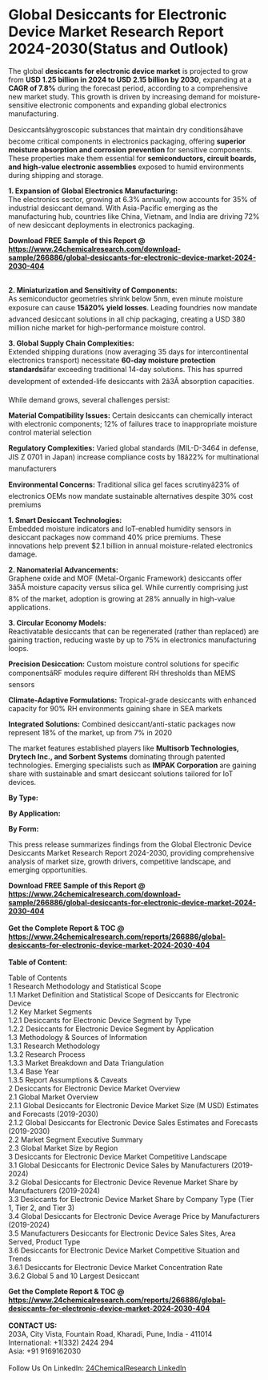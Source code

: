 <h1>Global Desiccants for Electronic Device Market Research Report 2024-2030(Status and Outlook)</h1><p>The global <strong>desiccants for electronic device market</strong> is projected to grow from <strong>USD 1.25 billion in 2024 to USD 2.15 billion by 2030</strong>, expanding at a <strong>CAGR of 7.8%</strong> during the forecast period, according to a comprehensive new market study. This growth is driven by increasing demand for moisture-sensitive electronic components and expanding global electronics manufacturing.</p><p>Desiccantsâhygroscopic substances that maintain dry conditionsâhave become critical components in electronics packaging, offering <strong>superior moisture absorption and corrosion prevention</strong> for sensitive components. These properties make them essential for <strong>semiconductors, circuit boards, and high-value electronic assemblies</strong> exposed to humid environments during shipping and storage.</p><p><strong>1. Expansion of Global Electronics Manufacturing:</strong><br>
The electronics sector, growing at 6.3% annually, now accounts for 35% of industrial desiccant demand. With Asia-Pacific emerging as the manufacturing hub, countries like China, Vietnam, and India are driving 72% of new desiccant deployments in electronics packaging.</p><div><b>Download FREE Sample of this Report @ 
            <a href="https://www.24chemicalresearch.com/download-sample/266886/global-desiccants-for-electronic-device-market-2024-2030-404">
            https://www.24chemicalresearch.com/download-sample/266886/global-desiccants-for-electronic-device-market-2024-2030-404</a></b></div><br><p><strong>2. Miniaturization and Sensitivity of Components:</strong><br>
As semiconductor geometries shrink below 5nm, even minute moisture exposure can cause <strong>15â20% yield losses</strong>. Leading foundries now mandate advanced desiccant solutions in all chip packaging, creating a USD 380 million niche market for high-performance moisture control.</p><p><strong>3. Global Supply Chain Complexities:</strong><br>
Extended shipping durations (now averaging 35 days for intercontinental electronics transport) necessitate <strong>60-day moisture protection standards</strong>âfar exceeding traditional 14-day solutions. This has spurred development of extended-life desiccants with 2â3Ã absorption capacities.</p><p>While demand grows, several challenges persist:</p><p><strong>Material Compatibility Issues:</strong> Certain desiccants can chemically interact with electronic components; 12% of failures trace to inappropriate moisture control material selection</p><p><strong>Regulatory Complexities:</strong> Varied global standards (MIL-D-3464 in defense, JIS Z 0701 in Japan) increase compliance costs by 18â22% for multinational manufacturers</p><p><strong>Environmental Concerns:</strong> Traditional silica gel faces scrutinyâ23% of electronics OEMs now mandate sustainable alternatives despite 30% cost premiums</p><p><strong>1. Smart Desiccant Technologies:</strong><br>
Embedded moisture indicators and IoT-enabled humidity sensors in desiccant packages now command 40% price premiums. These innovations help prevent $2.1 billion in annual moisture-related electronics damage.</p><p><strong>2. Nanomaterial Advancements:</strong><br>
Graphene oxide and MOF (Metal-Organic Framework) desiccants offer 3â5Ã moisture capacity versus silica gel. While currently comprising just 8% of the market, adoption is growing at 28% annually in high-value applications.</p><p><strong>3. Circular Economy Models:</strong><br>
Reactivatable desiccants that can be regenerated (rather than replaced) are gaining traction, reducing waste by up to 75% in electronics manufacturing loops.</p><p><strong>Precision Desiccation:</strong> Custom moisture control solutions for specific componentsâRF modules require different RH thresholds than MEMS sensors</p><p><strong>Climate-Adaptive Formulations:</strong> Tropical-grade desiccants with enhanced capacity for 90% RH environments gaining share in SEA markets</p><p><strong>Integrated Solutions:</strong> Combined desiccant/anti-static packages now represent 18% of the market, up from 7% in 2020</p><p>The market features established players like <strong>Multisorb Technologies, Drytech Inc., and Sorbent Systems</strong> dominating through patented technologies. Emerging specialists such as <strong>IMPAK Corporation</strong> are gaining share with sustainable and smart desiccant solutions tailored for IoT devices.</p><p><strong>By Type:</strong></p><p><strong>By Application:</strong></p><p><strong>By Form:</strong></p><p>This press release summarizes findings from the Global Electronic Device Desiccants Market Research Report 2024-2030, providing comprehensive analysis of market size, growth drivers, competitive landscape, and emerging opportunities.</p><div><b>Download FREE Sample of this Report @ 
            <a href="https://www.24chemicalresearch.com/download-sample/266886/global-desiccants-for-electronic-device-market-2024-2030-404">
            https://www.24chemicalresearch.com/download-sample/266886/global-desiccants-for-electronic-device-market-2024-2030-404</a></b></div><br><div><b>Get the Complete Report & TOC @ 
            <a href="https://www.24chemicalresearch.com/reports/266886/global-desiccants-for-electronic-device-market-2024-2030-404">
            https://www.24chemicalresearch.com/reports/266886/global-desiccants-for-electronic-device-market-2024-2030-404</a></b></div><br>
            <b>Table of Content:</b><p>Table of Contents<br />
1 Research Methodology and Statistical Scope<br />
1.1 Market Definition and Statistical Scope of Desiccants for Electronic Device<br />
1.2 Key Market Segments<br />
1.2.1 Desiccants for Electronic Device Segment by Type<br />
1.2.2 Desiccants for Electronic Device Segment by Application<br />
1.3 Methodology & Sources of Information<br />
1.3.1 Research Methodology<br />
1.3.2 Research Process<br />
1.3.3 Market Breakdown and Data Triangulation<br />
1.3.4 Base Year<br />
1.3.5 Report Assumptions & Caveats<br />
2 Desiccants for Electronic Device Market Overview<br />
2.1 Global Market Overview<br />
2.1.1 Global Desiccants for Electronic Device Market Size (M USD) Estimates and Forecasts (2019-2030)<br />
2.1.2 Global Desiccants for Electronic Device Sales Estimates and Forecasts (2019-2030)<br />
2.2 Market Segment Executive Summary<br />
2.3 Global Market Size by Region<br />
3 Desiccants for Electronic Device Market Competitive Landscape<br />
3.1 Global Desiccants for Electronic Device Sales by Manufacturers (2019-2024)<br />
3.2 Global Desiccants for Electronic Device Revenue Market Share by Manufacturers (2019-2024)<br />
3.3 Desiccants for Electronic Device Market Share by Company Type (Tier 1, Tier 2, and Tier 3)<br />
3.4 Global Desiccants for Electronic Device Average Price by Manufacturers (2019-2024)<br />
3.5 Manufacturers Desiccants for Electronic Device Sales Sites, Area Served, Product Type<br />
3.6 Desiccants for Electronic Device Market Competitive Situation and Trends<br />
3.6.1 Desiccants for Electronic Device Market Concentration Rate<br />
3.6.2 Global 5 and 10 Largest Desiccant</p><div><b>Get the Complete Report & TOC @ 
            <a href="https://www.24chemicalresearch.com/reports/266886/global-desiccants-for-electronic-device-market-2024-2030-404">
            https://www.24chemicalresearch.com/reports/266886/global-desiccants-for-electronic-device-market-2024-2030-404</a></b></div><br><b>CONTACT US:</b><br>
            203A, City Vista, Fountain Road, Kharadi, Pune, India - 411014<br>
            International: +1(332) 2424 294<br>
            Asia: +91 9169162030 <br><br>
            Follow Us On LinkedIn: <a href="https://www.linkedin.com/company/24chemicalresearch/">24ChemicalResearch LinkedIn</a>